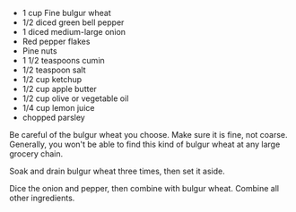 * 1 cup Fine bulgur wheat
* 1/2 diced green bell pepper
* 1 diced medium-large onion
* Red pepper flakes
* Pine nuts
* 1 1/2 teaspoons cumin
* 1/2 teaspoon salt
* 1/2 cup ketchup
* 1/2 cup apple butter
* 1/2 cup olive or vegetable oil
* 1/4 cup lemon juice
* chopped parsley

Be careful of the bulgur wheat you choose. Make sure it is fine, not coarse. Generally, you won't be able to find this kind of bulgur wheat at any large grocery chain.

Soak and drain bulgur wheat three times, then set it aside.

Dice the onion and pepper, then combine with bulgur wheat. Combine all other ingredients.
